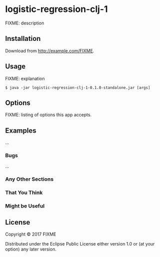 # logistic-regression-clj-1

FIXME: description

## Installation

Download from http://example.com/FIXME.

## Usage

FIXME: explanation

    $ java -jar logistic-regression-clj-1-0.1.0-standalone.jar [args]

## Options

FIXME: listing of options this app accepts.

## Examples

...

### Bugs

...

### Any Other Sections
### That You Think
### Might be Useful

## License

Copyright © 2017 FIXME

Distributed under the Eclipse Public License either version 1.0 or (at
your option) any later version.
